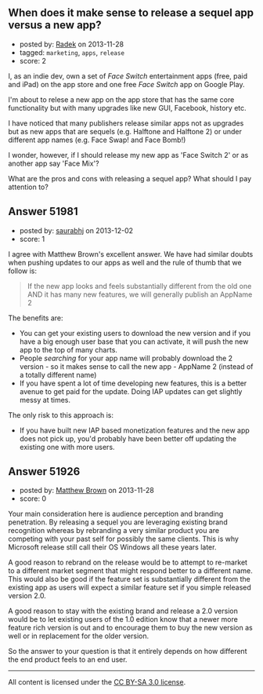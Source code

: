 ## When does it make sense to release a sequel app versus a new app?

- posted by: [Radek](https://stackexchange.com/users/-1/29829-radek) on 2013-11-28
- tagged: `marketing`, `apps`, `release`
- score: 2

<p>I, as an indie dev, own a set of <em>Face Switch</em> entertainment apps (free, paid and iPad) on the app store and one free <em>Face Switch</em> app on Google Play.</p>

<p>I'm about to relese a new app on the app store that has the same core functionality but with many upgrades like new GUI, Facebook, history etc. </p>

<p>I have noticed that many publishers release similar apps not as upgrades but as new apps that are sequels (e.g. Halftone and Halftone 2) or under different app names (e.g. Face Swap! and Face Bomb!) </p>

<p>I wonder, however, if I should release my new app as 'Face Switch 2' or as another app say 'Face Mix'?</p>

<p>What are the pros and cons with releasing a sequel app? What should I pay attention to?</p>



## Answer 51981

- posted by: [saurabhj](https://stackexchange.com/users/-1/17589-saurabhj) on 2013-12-02
- score: 1

<p>I agree with Matthew Brown's excellent answer.
We have had similar doubts when pushing updates to our apps as well and the rule of thumb that we follow is:</p>

<blockquote>
  <p>If the new app looks and feels substantially different from the old one AND it has many new features, we will generally publish an AppName 2</p>
</blockquote>

<p>The benefits are:</p>

<ul>
<li>You can get your existing users to download the new version and if you have a big enough user base that you can activate, it will push the new app to the top of many charts.</li>
<li>People <em>searching</em> for your app name will probably download the 2 version - so it makes sense to call the new app - AppName 2 (instead of a totally different name)</li>
<li>If you have spent a lot of time developing new features, this is a better avenue to get paid for the update. Doing IAP updates can get slightly messy at times.</li>
</ul>

<p>The only risk to this approach is:</p>

<ul>
<li>If you have built new IAP based monetization features and the new app does not pick up, you'd probably have been better off updating the existing one with more users.</li>
</ul>



## Answer 51926

- posted by: [Matthew Brown](https://stackexchange.com/users/-1/24003-matthew-brown) on 2013-11-28
- score: 0

<p>Your main consideration here is audience perception and branding penetration. By releasing a sequel you are leveraging existing brand recognition whereas by rebranding a very similar product you are competing with your past self for possibly the same clients. This is why Microsoft release still call their OS Windows all these years later.</p>

<p>A good reason to rebrand on the release would be to attempt to re-market to a different market segment that might respond better to a different name. This would also be good if the feature set is substantially different from the existing app as users will expect a similar feature set if you simple released version 2.0.</p>

<p>A good reason to stay with the existing brand and release a 2.0 version would be to let existing users of the 1.0 edition know that a newer more feature rich version is out and to encourage them to buy the new version as well or in replacement for the older version.</p>

<p>So the answer to your question is that it entirely depends on how different the end product feels to an end user.</p>




---

All content is licensed under the [CC BY-SA 3.0 license](https://creativecommons.org/licenses/by-sa/3.0/).
